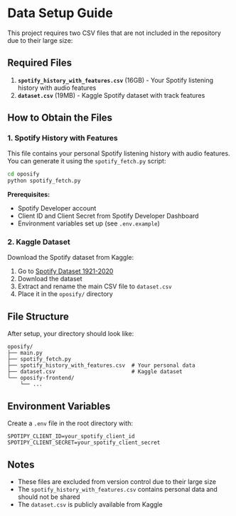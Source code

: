 # Data Setup Guide

This project requires two CSV files that are not included in the repository due to their large size:

## Required Files

1. **`spotify_history_with_features.csv`** (16GB) - Your Spotify listening history with audio features
2. **`dataset.csv`** (19MB) - Kaggle Spotify dataset with track features

## How to Obtain the Files

### 1. Spotify History with Features
This file contains your personal Spotify listening history with audio features. You can generate it using the `spotify_fetch.py` script:

```bash
cd oposify
python spotify_fetch.py
```

**Prerequisites:**
- Spotify Developer account
- Client ID and Client Secret from Spotify Developer Dashboard
- Environment variables set up (see `.env.example`)

### 2. Kaggle Dataset
Download the Spotify dataset from Kaggle:

1. Go to [Spotify Dataset 1921-2020](https://www.kaggle.com/datasets/yamaerenay/spotify-dataset-19212020-600k-tracks)
2. Download the dataset
3. Extract and rename the main CSV file to `dataset.csv`
4. Place it in the `oposify/` directory

## File Structure
After setup, your directory should look like:
```
oposify/
├── main.py
├── spotify_fetch.py
├── spotify_history_with_features.csv  # Your personal data
├── dataset.csv                        # Kaggle dataset
└── oposify-frontend/
    └── ...
```

## Environment Variables
Create a `.env` file in the root directory with:
```
SPOTIPY_CLIENT_ID=your_spotify_client_id
SPOTIPY_CLIENT_SECRET=your_spotify_client_secret
```

## Notes
- These files are excluded from version control due to their large size
- The `spotify_history_with_features.csv` contains personal data and should not be shared
- The `dataset.csv` is publicly available from Kaggle 